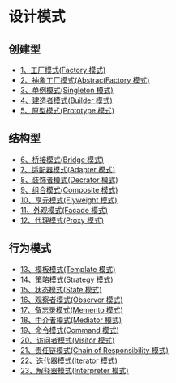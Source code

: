 # 设计模式

## 创建型

- [1、工厂模式(Factory 模式)](./chuang-jian-xing-mo-shi/gong-chang-mo-shi-factory-mo-shi.md)
- [2、抽象工厂模式(AbstractFactory 模式)](./chuang-jian-xing-mo-shi/chou-xiang-gong-chang-mo-shi.md)
- [3、单例模式(Singleton 模式)](./chuang-jian-xing-mo-shi/dan-li-mo-shi.md)
- [4、建造者模式(Builder 模式)](./chuang-jian-xing-mo-shi/jian-zao-zhe-mo-shi-builder-mo-shi.md)
- [5、原型模式(Prototype 模式)](./chuang-jian-xing-mo-shi/yuan-xing-mo-shi-prototype-mo-shi.md)

## 结构型

- [6、桥接模式(Bridge 模式)](./jie-gou-xing-mo-shi/qiao-jie-mo-shi-bridge-mo-shi.md)
- [7、适配器模式(Adapter 模式)](./jie-gou-xing-mo-shi/shi-pei-qi-mo-shi-adapter-mo-shi.md)
- [8、装饰者模式(Decrator 模式)](./jie-gou-xing-mo-shi/zhuang-shi-zhe-mo-shi-decrator-mo-shi.md)
- [9、组合模式(Composite 模式)](./jie-gou-xing-mo-shi/zu-he-mo-shi.md)
- [10、享元模式(Flyweight 模式)](./jie-gou-xing-mo-shi/xiang-yuan-mo-shi.md)
- [11、外观模式(Facade 模式)](./jie-gou-xing-mo-shi/wai-guan-mo-shi.md)
- [12、代理模式(Proxy 模式)](./jie-gou-xing-mo-shi/dai-li-mo-shi.md)

## 行为模式

- [13、模板模式(Template 模式)](./xing-wei-mo-shi/template.md)
- [14、策略模式(Strategy 模式)]()
- [15、状态模式(State 模式)]()
- [16、观察者模式(Observer 模式)]()
- [17、备忘录模式(Memento 模式)]()
- [18、中介者模式(Mediator 模式)]()
- [19、命令模式(Command 模式)]()
- [20、访问者模式(Visitor 模式)]()
- [21、责任链模式(Chain of Responsibility 模式)]()
- [22、迭代器模式(Iterator 模式)]()
- [23、解释器模式(Interpreter 模式)]()
